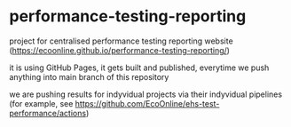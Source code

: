 # performance-testing-reporting

project for centralised performance testing reporting website (https://ecoonline.github.io/performance-testing-reporting/)

it is using GitHub Pages, it gets built and published, everytime we push anything into main branch of this repository

we are pushing results for indyvidual projects via their indyvidual pipelines (for example, see https://github.com/EcoOnline/ehs-test-performance/actions)
